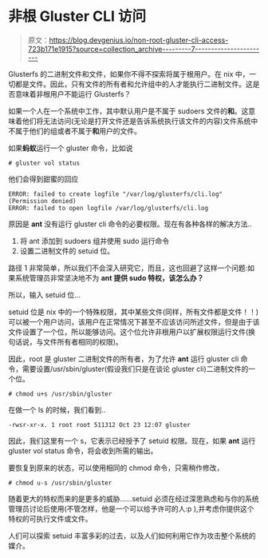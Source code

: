 # 非根 Gluster CLI 访问

> 原文：<https://blog.devgenius.io/non-root-gluster-cli-access-723b171e1915?source=collection_archive---------7----------------------->

Glusterfs 的二进制文件和文件，如果你不得不探索将属于根用户。在 nix 中，一切都是文件。因此，只有文件的所有者和允许组中的人才能执行二进制文件。这是否意味着非根用户不能运行 Glusterfs？

如果一个人在一个系统中工作，其中默认用户是不属于 sudoers 文件的**和**。这意味着他们将无法访问(无论是打开文件还是告诉系统执行该文件的内容)文件系统中不属于他们的组或者不属于**和**用户的文件。

如果**蚂蚁**运行一个 gluster 命令，比如说

```
# gluster vol status
```

他们会得到甜蜜的回应

```
ERROR: failed to create logfile "/var/log/glusterfs/cli.log" (Permission denied)
ERROR: failed to open logfile /var/log/glusterfs/cli.log
```

原因是 **ant** 没有运行 gluster cli 命令的必要权限。现在有各种各样的解决方法..

1.  将 ant 添加到 sudoers 组并使用 sudo 运行命令
2.  设置二进制文件的 setuid 位。

路径 1 非常简单，所以我们不会深入研究它，而且，这也回避了这样一个问题:如果系统管理员非常坚决地不为 **ant 提供 sudo 特权，该怎么办？**

所以，输入 setuid 位…

setuid 位是 nix 中的一个特殊权限，其中某些文件(同样，所有文件都是文件！！)可以被一个用户访问，该用户在正常情况下甚至不应该访问所述文件，但是由于该文件设置了一个位，所以能够访问。这个位允许非根用户以扩展权限运行文件(换句话说，与文件所有者相同的权限)。

因此，root 是 gluster 二进制文件的所有者，为了允许 **ant** 运行 gluster cli 命令，需要设置/usr/sbin/gluster(假设我们只是在谈论 gluster cli)二进制文件的一个位。

```
# chmod u+s /usr/sbin/gluster
```

在做一个 ls 的时候，我们看到..

```
-rwsr-xr-x. 1 root root 511312 Oct 23 12:07 gluster
```

因此，我们这里有一个 s，它表示已经授予了 setuid 权限。现在，如果 **ant** 运行 gluster vol status 命令，将会收到所需的输出。

要恢复到原来的状态，可以使用相同的 chmod 命令，只需稍作修改，

```
# chmod u-s /usr/sbin/gluster
```

随着更大的特权而来的是更多的威胁……setuid 必须在经过深思熟虑和与你的系统管理员讨论后使用(不管怎样，他是一个可以给予许可的人:p ),并考虑你提供这个特权的可执行文件或文件。

人们可以探索 setuid 丰富多彩的过去，以及人们如何利用它作为攻击整个系统的媒介。